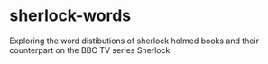 # sherlock-words
Exploring the word distibutions of sherlock holmed books and their counterpart on the BBC TV series Sherlock
